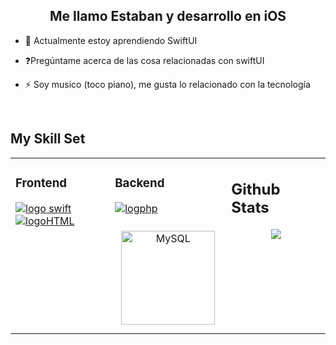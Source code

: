 ## <div align="center">Me llamo Estaban y desarrollo en iOS </div>  
  

- 🌱 Actualmente estoy aprendiendo SwiftUI  
  

- ❓Pregúntame acerca de las cosa relacionadas con swiftUI  
  

- ⚡ Soy musico (toco piano), me gusta lo relacionado con la tecnología  
  

<br/>  


## My Skill Set  
<table><tr><td valign="top" width="33%">

### Frontend  
[![logo swift](https://github.com/lordzzz777/lordzzz777/assets/114311106/ac55262d-4b59-4ed2-88e3-69f7185cfbf2)](https://developer.apple.com/swift/)
[![logoHTML](https://github.com/lordzzz777/lordzzz777/assets/114311106/f3c32c48-3a0a-46f4-96c0-eacc04f4359a)](https://en.wikipedia.org/wiki/HTML5)
</div>

</td><td valign="top" width="33%">

### Backend 
[![logphp](https://github.com/lordzzz777/lordzzz777/assets/114311106/de067525-aa74-4480-8431-1598173537e5)](https://www.php.net/)
<div align="center">
<a href="https://www.mysql.com/" target="_blank"><img style="margin: 10px" src="https://profilinator.rishav.dev/skills-assets/mysql-original-wordmark.svg" alt="MySQL" height="150" /></a>  
</div>

</td><td valign="top" width="33%">

## Github Stats  
<div align="center"><img src="https://github-readme-stats.vercel.app/api?username=lordzzz777&show_icons=true&count_private=true&hide_border=true" align="center" /></div>  


